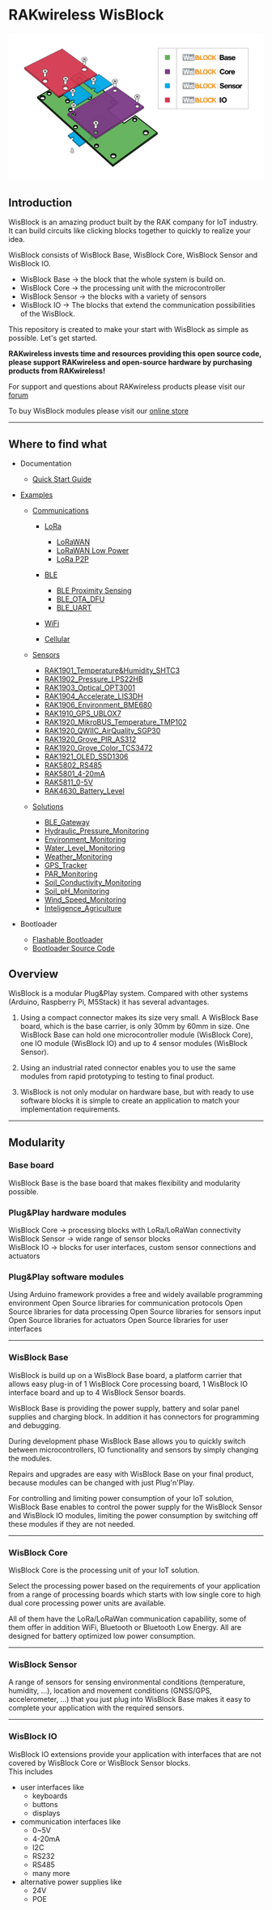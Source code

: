 # RAKwireless WisBlock
#### ![WisBlock-Assembly](assets/repo/WisBlock-Assembly.png)
## Introduction
WisBlock is an amazing product built by the RAK company for IoT industry. It can build circuits like clicking blocks together to quickly to realize your idea.

WisBlock consists of WisBlock Base, WisBlock Core, WisBlock Sensor and WisBlock IO.
- WisBlock Base → the block that the whole system is build on.    
- WisBlock Core → the processing unit with the microcontroller    
- WisBlock Sensor → the blocks with a variety of sensors    
- WisBlock IO → The blocks that extend the communication possibilities of the WisBlock.

This repository is created to make your start with WisBlock as simple as possible.
Let's get started.

**RAKwireless invests time and resources providing this open source code, please support RAKwireless and open-source hardware by purchasing products from RAKwireless!**

For support and questions about RAKwireless products please visit our [forum](https://forum.rakwireless.com/)

To buy WisBlock modules please visit our [online store](https://store.rakwireless.com/)

----
## Where to find what

- Documentation  
    - [Quick Start Guide](doc/Quick_Start/README.md)

- [Examples](/examples/)
    - [Communications](/examples/communications/)
        - [LoRa](/examples/communications/LoRa/)
            - [LoRaWAN](/examples/communications/LoRa/LoRaWAN/)
			- [LoRaWAN Low Power](/examples/communications/LoRa/LoRaWAN/Low_Power_Example.md)
            - [LoRa P2P](/examples/communications/LoRa/LoRaP2P/)

        - [BLE](/examples/communications/BLE/)
            - [BLE Proximity Sensing](/examples/communications/BLE/ble_proximity_sensing/)
            - [BLE_OTA_DFU](/examples/communications/BLE/ble_ota_dfu/)
            - [BLE_UART](/examples/communications/BLE/ble_uart/)
            
        - [WiFi](/examples/communications/WiFi/)
        
        - [Cellular](/examples/communications/Cellular/)
        
    - [Sensors](/examples/sensors/)
        - [RAK1901_Temperature&Humidity_SHTC3](/examples/sensors/RAK1901_Temperature_Humidity_SHTC3/)
        - [RAK1902_Pressure_LPS22HB](/examples/sensors/RAK1902_Pressure_LPS22HB/)
        - [RAK1903_Optical_OPT3001](/examples/sensors/RAK1903_Optical_OPT3001/)
        - [RAK1904_Accelerate_LIS3DH](/examples/sensors/RAK1904_Accelerate_LIS3DH/)
        - [RAK1906_Environment_BME680](/examples/sensors/RAK1906_Environment_BEM680/)
        - [RAK1910_GPS_UBLOX7](/examples/sensors/RAK1910_GPS_UBLOX7/)
        - [RAK1920_MikroBUS_Temperature_TMP102](/examples/sensors/RAK1920_MikroBUS_Temperature_TMP102/)
        - [RAK1920_QWIIC_AirQuality_SGP30](/examples/sensors/RAK1920_QWIIC_AirQuality_SGP30/)
        - [RAK1920_Grove_PIR_AS312](/examples/sensors/RAK1920_Grove_PIR_AS312/)
        - [RAK1920_Grove_Color_TCS3472](/examples/sensors/RAK1920_Grove_Color_TCS3472/)
        - [RAK1921_OLED_SSD1306](/examples/sensors/RAK1921_OLED_SSD1306/)
        - [RAK5802_RS485](/examples/sensors/RAK5802_RS485/)
        - [RAK5801_4-20mA](/examples/sensors/RAK5801_4-20mA/)
        - [RAK5811_0-5V](/examples/sensors/RAK5811_0-5V/)
        - [RAK4630_Battery_Level](/examples/sensors/RAK4630_Battery_Level_Detect/)
        
    - [Solutions](/examples/solutions/)
        - [BLE_Gateway](/examples/solutions/BLE_Gateway/)
        - [Hydraulic_Pressure_Monitoring](/examples/solutions/Hydraulic_Pressure_Monitoring/)
        - [Environment_Monitoring](/examples/solutions/Environment_Monitoring/)
        - [Water_Level_Monitoring](/examples/solutions/Water_Level_Monitoring/)
        - [Weather_Monitoring](/examples/solutions/Weather_Monitoring/)
        - [GPS_Tracker](/examples/solutions/GPS_Tracker/)
        - [PAR_Monitoring](/examples/solutions/PAR_Monitoring/)
        - [Soil_Conductivity_Monitoring](/examples/solutions/Soil_Conductivity_Monitoring/)
        - [Soil_pH_Monitoring](/examples/solutions/Soil_pH_Monitoring/)
        - [Wind_Speed_Monitoring](/examples/solutions/Wind_Speed_Monitoring/)
        - [Inteligence_Agriculture](/examples/solutions/Inteligence_Agriculture/)
    
- Bootloader
    - [Flashable Bootloader](bootloader/)
    - [Bootloader Source Code](bootloader/Adafruit_nRF52_Bootloader/)


## Overview
WisBlock is a modular Plug&Play system. Compared with other systems (Arduino, Raspberry Pi, M5Stack) it has several advantages.

1. Using a compact connector makes its size very small. A WisBlock Base board, which is the base carrier, is only 30mm by 60mm in size. One WisBlock Base can hold one microcontroller module (WisBlock Core), one IO module (WisBlock IO) and up to 4 sensor modules (WisBlock Sensor).

2. Using an industrial rated connector enables you to use the same modules from rapid prototyping to testing to final product.  

3. WisBlock is not only modular on hardware base, but with ready to use software blocks it is simple to create an application to match your implementation requirements.

----
## Modularity
### Base board
WisBlock Base is the base board that makes flexibility and modularity possible.

### Plug&Play hardware modules 
WisBlock Core → processing blocks with LoRa/LoRaWan connectivity    
WisBlock Sensor → wide range of sensor blocks    
WisBlock IO → blocks for user interfaces, custom sensor connections and actuators   

### Plug&Play software modules
Using Arduino framework provides a free and widely available programming environment
Open Source libraries for communication protocols
Open Source libraries for data processing
Open Source libraries for sensors input
Open Source libraries for actuators
Open Source libraries for user interfaces

----
### WisBlock Base
WisBlock is build up on a WisBlock Base board, a platform carrier that allows easy plug-in of 1 WisBlock Core processing board, 1 WisBlock IO interface board and up to 4 WisBlock Sensor boards.

WisBlock Base is providing the power supply, battery and solar panel supplies and charging block. In addition it has connectors for programming and debugging. 

During development phase WisBlock Base allows you to quickly switch between microcontrollers, IO functionality and sensors by simply changing the modules.

Repairs and upgrades are easy with WisBlock Base on your final product, because modules can be changed with just Plug'n'Play.

For controlling and limiting power consumption of your IoT solution, WisBlock Base enables to control the power supply for the WisBlock Sensor and WisBlock IO modules, limiting the power consumption by switching off these modules if they are not needed.

----
### WisBlock Core
WisBlock Core is the processing unit of your IoT solution.

Select the processing power based on the requirements of your application from a range of processing boards which starts with low single core to high dual core processing power  units are available. 

All of them have the LoRa/LoRaWan communication capability, some of them offer in addition WiFi, Bluetooth or Bluetooth Low Energy. All are designed for battery optimized low power consumption.

----
### WisBlock Sensor
A range of sensors for sensing environmental conditions (temperature, humidity, …), location and movement conditions (GNSS/GPS, accelerometer, …) that you just plug into WisBlock Base makes it easy to complete your application with the required sensors.

----
### WisBlock IO
WisBlock IO extensions provide your application with interfaces that are not covered by WisBlock Core or WisBlock Sensor blocks.     
This includes 
- user interfaces like 
  - keyboards
  - buttons
  - displays
- communication interfaces like    
  - 0~5V
  - 4-20mA
  - I2C
  - RS232
  - RS485
  - many more
- alternative power supplies like
  - 24V
  - POE
